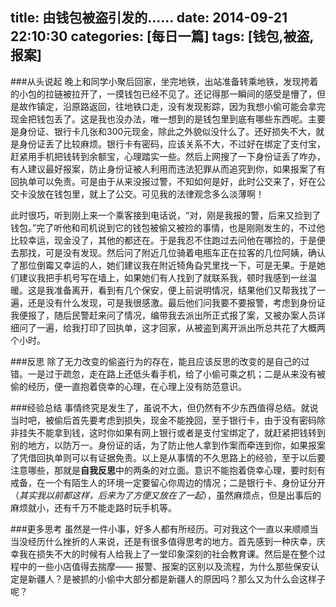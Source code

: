 title: 由钱包被盗引发的……
date: 2014-09-21 22:10:30
categories: [每日一篇]
tags: [钱包,被盗,报案]
---
###从头说起
晚上和同学小聚后回家，坐完地铁，出站准备转乘地铁，发现挎着的小包的拉链被拉开了，一摸钱包已经不见了。还记得那一瞬间的感受是懵了，但是故作镇定，沿原路返回，往地铁口走，没有发现影踪，因为我想小偷可能会拿完现金把钱包丢了。这是我也没办法，唯一想到的是钱包里到底有哪些东西呢。主要是身份证、银行卡几张和300元现金，除此之外貌似没什么了。还好损失不大，就是身份证丢了比较麻烦。银行卡有密码，应该关系不大，不过好在绑定了支付宝，赶紧用手机把钱转到余额宝，心理踏实一些。然后上网搜了一下身份证丢了咋办，有人建议最好报案，防止身份证被人利用而违法犯罪从而追究到你，如果报案了有回执单可以免责。可是由于从来没报过警，不知如何是好，此时公交来了，好在公交卡没放在钱包里，就上了公交。可见我的法律观念多么淡薄啊！

此时很巧，<!--more-->听到刚上来一个乘客接到电话说，“对，刚是我报的警，后来又捡到了钱包。”完了听他和司机说到它的钱包被偷又被捡的事情，也是刚刚发生的，不过他比较幸运，现金没了，其他的都还在。于是我忍不住跑过去问他在哪捡的，于是便去那找，可是没有发现。然后问了附近几位骑着电瓶车正在拉客的几位阿姨，确认了那位倒霉又幸运的人，她们建议我在附近犄角旮旯里找一下，可是无果。于是她们建议我把手机号写在墙上，如果她们有人找到了就联系我，顿时我感到一丝温暖。这是我准备离开，看到有几个保安，便上前说明情况，结果他们又帮我找了一遍，还是没有什么发现，可是我很感激。最后他们问我要不要报警，考虑到身份证我便报了，随后民警赶来问了情况，编带我去派出所正式报了案，又被办案人员详细问了一遍，给我打印了回执单，这才回家，从被盗到离开派出所总共花了大概两个小时。

###反思
除了无力改变的偷盗行为的存在，能且应该反思的改变的是自己的过错。一是过于疏忽，走在路上还低头看手机，给了小偷可乘之机；二是从来没有被偷的经历，便一直抱着侥幸的心理，在心理上没有防范意识。

###经验总结
事情终究是发生了，虽说不大，但仍然有不少东西值得总结。就说当时吧，被偷后首先要考虑到损失，现金不能挽回，至于银行卡，由于没有密码除非挂失不能拿到钱，这时你如果有网上银行或者是支付宝绑定了，就赶紧把钱转到别的地方，以防万一。身份证的话，为了防止他人拿到作案而牵连到你，如果报案了凭借回执单则可以有证据免责。以上是从事情的不久思路上的经验，至于以后要注意哪些，那就是**自我反思**中的两条的对立面。意识不能抱着侥幸心理，要时刻有戒备，在一个有陌生人的环境一定要留心你周边的情况；二是银行卡、身份证分开（*其实我以前都这样，后来为了方便又放在了一起*），虽然麻烦点，但是出事后的麻烦就小，还有千万不能走路时玩手机等。

###更多思考
虽然是一件小事，好多人都有所经历。可对我这个一直以来顺顺当当没经历什么挫折的人来说，还是有很多值得思考的地方。首先感到一种庆幸，庆幸我在损失不大的时候有人给我上了一堂印象深刻的社会教育课。然后是在整个过程中的一些小店值得去揣摩——
报警、报案的区别以及流程，为什么那些保安认定是新疆人？是被抓的小偷中大部分都是新疆人的原因吗？那么又为什么会这样子呢？










